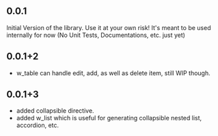 ## 0.0.1

Initial Version of the library. Use it at your own risk!
It's meant to be used internally for now (No Unit Tests, Documentations, etc. just yet)

## 0.0.1+2
  * w_table can handle edit, add, as well as delete item, still WIP though.

## 0.0.1+3
  * added collapsible directive.
  * added w_list which is useful for generating collapsible nested list, accordion, etc.
